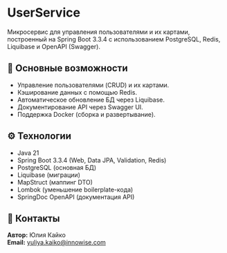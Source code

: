 # UserService  
Микросервис для управления пользователями и их картами, построенный на Spring Boot 3.3.4 с использованием PostgreSQL, Redis, Liquibase и OpenAPI (Swagger).  

## 🚀 Основные возможности  
- Управление пользователями (CRUD) и их картами.  
- Кэширование данных с помощью Redis.  
- Автоматическое обновление БД через Liquibase.  
- Документирование API через Swagger UI.  
- Поддержка Docker (сборка и развертывание).  

## ⚙️ Технологии  
- Java 21  
- Spring Boot 3.3.4 (Web, Data JPA, Validation, Redis)  
- PostgreSQL (основная БД)  
- Liquibase (миграции)  
- MapStruct (маппинг DTO)  
- Lombok (уменьшение boilerplate-кода)  
- SpringDoc OpenAPI (документация API)  

## 📩 Контакты  
**Автор:** Юлия Кайко  
**Email:** yuliya.kaiko@innowise.com  
